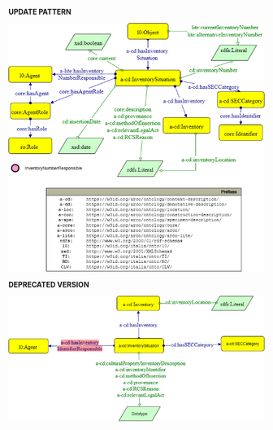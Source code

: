 **UPDATE PATTERN**


![InventorySituation pattern graph](https://github.com/ICCD-MiBACT/ArCo/blob/DEV-1.3.0/ArCo-release/test/2.0/InventorySituation/InventorySituation-Pattern.drawio.png?raw=true)


**DEPRECATED VERSION**


![InventorySituation pattern graph](https://github.com/ICCD-MiBACT/ArCo/blob/DEV-1.3.0/ArCo-release/test/2.0/InventorySituation/InventorySituation-versione1.2.drawio.png?raw=true)
